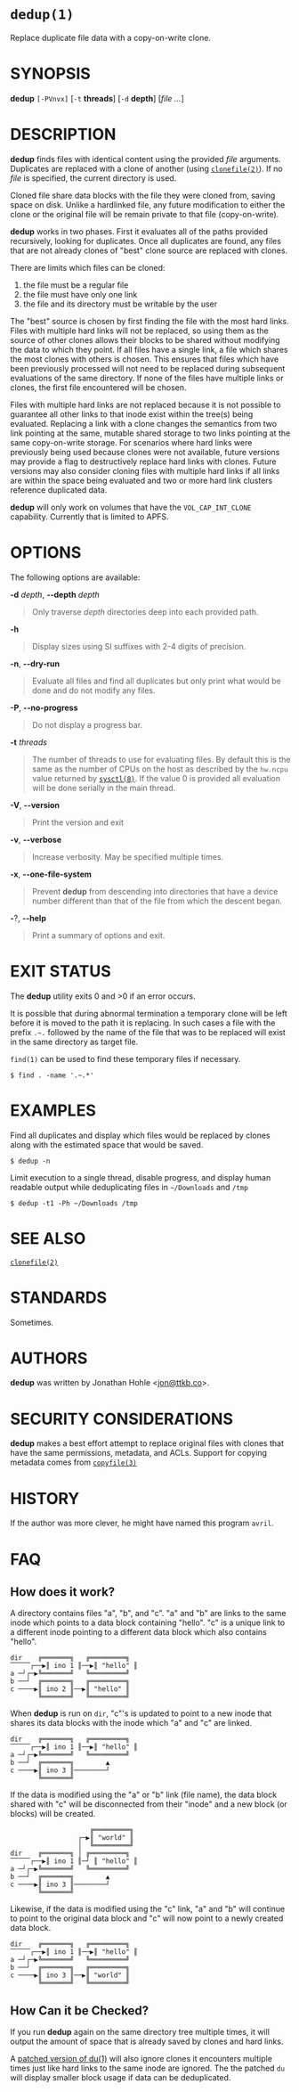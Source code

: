 # `dedup(1)`

Replace duplicate file data with a copy-on-write clone.

# SYNOPSIS

**dedup** `[-PVnvx]` [`-t`&nbsp;**threads**] [`-d`&nbsp;**depth**] [*file&nbsp;...*]

# DESCRIPTION

**dedup** finds files with identical content using the provided *file* arguments.
Duplicates are replaced with a clone of another (using [`clonefile(2)`](https://www.unix.com/man-page/mojave/2/clonefile/)).
If no *file* is specified, the current directory is used.

Cloned file share data blocks with the file they were cloned from, saving space
on disk. Unlike a hardlinked file, any future modification to either the clone
or the original file will be remain private to that file (copy-on-write).

**dedup** works in two phases. First it evaluates all of the paths provided
recursively, looking for duplicates. Once all duplicates are found, any files
that are not already clones of "best" clone source are replaced with clones.

There are limits which files can be cloned:

1. the file must be a regular file
2. the file must have only one link
3. the file and its directory must be writable by the user

The "best" source is chosen by first finding the file with the most hard links.
Files with multiple hard links will not be replaced, so using them as the source
of other clones allows their blocks to be shared without modifying the data to
which they point. If all files have a single link, a file which shares the most
clones with others is chosen. This ensures that files which have been previously
processed will not need to be replaced during subsequent evaluations of the same
directory. If none of the files have multiple links or clones, the first file
encountered will be chosen.

Files with multiple hard links are not replaced because it is not possible to
guarantee all other links to that inode exist within the tree(s) being
evaluated. Replacing a link with a clone changes the semantics from two link
pointing at the same, mutable shared storage to two links pointing at the same
copy-on-write storage. For scenarios where hard links were previously being
used because clones were not available, future versions may provide a flag to
destructively replace hard links with clones. Future versions may also consider
cloning files with multiple hard links if all links are within the space being
evaluated and two or more hard link clusters reference duplicated data.

**dedup** will only work on volumes that have the `VOL_CAP_INT_CLONE`
capability. Currently that is limited to APFS.

# OPTIONS

The following options are available:

**-d** *depth*, **-&#45;depth** *depth*

> Only traverse
> *depth*
> directories deep into each provided path.

**-h**

> Display sizes using SI suffixes with 2-4 digits of precision.

**-n**, **-&#45;dry-run**

> Evaluate all files and find all duplicates but only print what would be done
> and do not modify any files.

**-P**, **-&#45;no-progress**

> Do not display a progress bar.

**-t** *threads*

> The number of threads to use for evaluating files. By default this is the same
> as the number of CPUs on the host as described by the `hw.ncpu` value returned
> by [`sysctl(8)`](https://developer.apple.com/library/archive/documentation/System/Conceptual/ManPages_iPhoneOS/man3/sysctl.3.html).
> If the value 0 is provided all evaluation will be done serially in the main
> thread.

**-V**, **-&#45;version**

> Print the version and exit

**-v**, **-&#45;verbose**

> Increase verbosity. May be specified multiple times.

**-x**, **-&#45;one-file-system**

> Prevent
> **dedup**
> from descending into directories that have a device number different than that
> of the file from which the descent began.

**-**?, **-&#45;help**

> Print a summary of options and exit.

# EXIT STATUS

The **dedup** utility exits 0 and &gt;0 if an error occurs.

It is possible that during abnormal termination a temporary clone will be left
before it is moved to the path it is replacing. In such cases a file with the
prefix `.~.` followed by the name of the file that was to be replaced will exist
in the same directory as target file.

`find(1)` can be used to find these temporary files if necessary.

    $ find . -name '.~.*'

# EXAMPLES

Find all duplicates and display which files would be replaced by clones along
with the estimated space that would be saved.

	$ dedup -n

Limit execution to a single thread, disable progress, and display human readable
output while deduplicating files in `~/Downloads` and `/tmp`

    $ dedup -t1 -Ph ~/Downloads /tmp

# SEE ALSO

[`clonefile(2)`](https://www.unix.com/man-page/mojave/2/clonefile/)

# STANDARDS

Sometimes.

# AUTHORS

**dedup**
was written by
Jonathan Hohle &lt;[jon@ttkb.co](mailto:jon@ttkb.co)&gt;.

# SECURITY CONSIDERATIONS

**dedup**
makes a best effort attempt to replace original files with clones that have
the same permissions, metadata, and ACLs. Support for copying metadata comes
from
[`copyfile(3)`](https://developer.apple.com/library/archive/documentation/System/Conceptual/ManPages_iPhoneOS/man3/copyfile.3.html)

# HISTORY

If the author was more clever, he might have named this program `avril`.

# FAQ

## How does it work?

A directory contains files "a", "b", and "c". "a" and "b" are links to the same
inode which points to a data block containing "hello". "c" is a unique link to
a different inode pointing to a different data block which also contains
"hello".

    dir    ╔═══════╗   ╔═════════╗
    ⎺⎺⎺┌──▶║ ino 1 ║──▶║ "hello" ║
    a ─┘┌─▶╚═══════╝   ╚═════════╝
    b ──┘  ╔═══════╗   ╔═════════╗
    c ────▶║ ino 2 ║──▶║ "hello" ║
           ╚═══════╝   ╚═════════╝

When **dedup** is run on `dir`, "c"'s is updated to point to a new inode that
shares its data blocks with the inode which "a" and "c" are linked.

    dir    ╔═══════╗   ╔═════════╗
    ⎺⎺⎺┌──▶║ ino 1 ║──▶║ "hello" ║
    a ─┘┌─▶╚═══════╝   ╚═════════╝
    b ──┘  ╔═══════╗        ▲
    c ────▶║ ino 3 ║────────┘
           ╚═══════╝

If the data is modified using the "a" or "b" link (file name), the data block
shared with "c" will be disconnected from their "inode" and a new block (or
blocks) will be created.

                        ╔═════════╗
                     ┌─▶║ "world" ║
                     │  ╚═════════╝
    dir    ╔═══════╗ │ ╔═════════╗
    ⎺⎺⎺┌──▶║ ino 1 ║─┘ ║ "hello" ║
    a ─┘┌─▶╚═══════╝   ╚═════════╝
    b ──┘  ╔═══════╗        ▲
    c ────▶║ ino 3 ║────────┘
           ╚═══════╝

Likewise, if the data is modified using the "c" link,
"a" and "b" will continue to point to the original data block and "c" will
now point to a newly created data block.

    dir    ╔═══════╗   ╔═════════╗
    ⎺⎺⎺┌──▶║ ino 1 ║──▶║ "hello" ║
    a ─┘┌─▶╚═══════╝   ╚═════════╝
    b ──┘  ╔═══════╗   ╔═════════╗
    c ────▶║ ino 3 ║──▶║ "world" ║
           ╚═══════╝   ╚═════════╝

## How Can it be Checked?

If you run **dedup** again on the same directory tree multiple times, it will
output the amount of space that is already saved by clones and hard links.

A [patched version of du(1)](https://github.com/hohle/file_cmds/commit/6fd06e315b6213aa55516f5507cf60a869c0d599)
will also ignore clones it encounters multiple times just like hard links
to the same inode are ignored. The the patched `du` will display smaller
block usage if data can be deduplicated.
